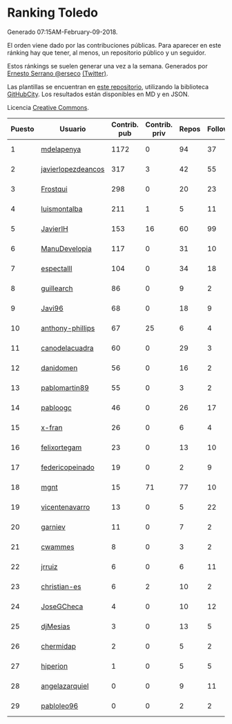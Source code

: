 # Ranking Toledo

Generado 07:15AM-February-09-2018.

El orden viene dado por las contribuciones públicas. Para aparecer en este ránking hay que tener, al menos, un repositorio público y un seguidor.

Estos ránkings se suelen generar una vez a la semana. Generados por [Ernesto Serrano @erseco](https://github.com/erseco/) [(Twitter)](https://twitter.com/erseco).

Las plantillas se encuentran en [este repositorio](https://github.com/iblancasa/GH-Spanish-Ranking), utilizando la biblioteca [GitHubCity](https://github.com/iblancasa/GitHubCity). Los resultados están disponibles en MD y en JSON.

Licencia [Creative Commons](https://creativecommons.org/licenses/by/4.0/).

| Puesto   |  Usuario  | Contrib. pub | Contrib. priv |Repos| Followers | Desde |  Avatar  |
|----------|-----------|--------------|---------------|-----|-----------|-------|----------|
|1|[mdelapenya](https://github.com/mdelapenya)|1172|0|94|37|2011-08-01|![mdelapenya](https://avatars3.githubusercontent.com/u/951580)|
|2|[javierlopezdeancos](https://github.com/javierlopezdeancos)|317|3|42|55|2011-11-17|![javierlopezdeancos](https://avatars2.githubusercontent.com/u/1202463)|
|3|[Frostqui](https://github.com/Frostqui)|298|0|20|23|2014-12-06|![Frostqui](https://avatars2.githubusercontent.com/u/10099165)|
|4|[luismontalba](https://github.com/luismontalba)|211|1|5|11|2013-11-13|![luismontalba](https://avatars3.githubusercontent.com/u/5930419)|
|5|[JavierIH](https://github.com/JavierIH)|153|16|60|99|2013-08-03|![JavierIH](https://avatars2.githubusercontent.com/u/5154251)|
|6|[ManuDevelopia](https://github.com/ManuDevelopia)|117|0|31|10|2008-12-28|![ManuDevelopia](https://avatars3.githubusercontent.com/u/43015)|
|7|[espectalll](https://github.com/espectalll)|104|0|34|18|2012-09-30|![espectalll](https://avatars1.githubusercontent.com/u/2456419)|
|8|[guillearch](https://github.com/guillearch)|86|0|9|2|2017-03-28|![guillearch](https://avatars2.githubusercontent.com/u/26745787)|
|9|[Javi96](https://github.com/Javi96)|68|0|18|9|2016-05-01|![Javi96](https://avatars2.githubusercontent.com/u/18982140)|
|10|[anthony-phillips](https://github.com/anthony-phillips)|67|25|6|4|2015-09-04|![anthony-phillips](https://avatars2.githubusercontent.com/u/14120390)|
|11|[canodelacuadra](https://github.com/canodelacuadra)|60|0|29|3|2013-07-14|![canodelacuadra](https://avatars2.githubusercontent.com/u/5006582)|
|12|[danidomen](https://github.com/danidomen)|56|0|16|2|2013-11-21|![danidomen](https://avatars2.githubusercontent.com/u/5998908)|
|13|[pablomartin89](https://github.com/pablomartin89)|55|0|3|2|2015-12-30|![pablomartin89](https://avatars1.githubusercontent.com/u/16488733)|
|14|[pabloogc](https://github.com/pabloogc)|46|0|26|17|2011-10-16|![pabloogc](https://avatars1.githubusercontent.com/u/1131305)|
|15|[x-fran](https://github.com/x-fran)|26|0|6|4|2013-01-04|![x-fran](https://avatars2.githubusercontent.com/u/3188361)|
|16|[felixortegam](https://github.com/felixortegam)|23|0|13|10|2013-06-14|![felixortegam](https://avatars1.githubusercontent.com/u/4701534)|
|17|[federicopeinado](https://github.com/federicopeinado)|19|0|2|9|2013-11-13|![federicopeinado](https://avatars0.githubusercontent.com/u/5931002)|
|18|[mgnt](https://github.com/mgnt)|15|71|77|10|2013-03-13|![mgnt](https://avatars2.githubusercontent.com/u/3850065)|
|19|[vicentenavarro](https://github.com/vicentenavarro)|13|0|5|22|2017-02-13|![vicentenavarro](https://avatars2.githubusercontent.com/u/25737591)|
|20|[garniev](https://github.com/garniev)|11|0|7|2|2014-12-09|![garniev](https://avatars1.githubusercontent.com/u/10130200)|
|21|[cwammes](https://github.com/cwammes)|8|0|3|2|2014-03-18|![cwammes](https://avatars0.githubusercontent.com/u/6991783)|
|22|[jrruiz](https://github.com/jrruiz)|6|0|6|11|2013-12-02|![jrruiz](https://avatars3.githubusercontent.com/u/6089334)|
|23|[christian-es](https://github.com/christian-es)|6|2|10|2|2014-07-12|![christian-es](https://avatars2.githubusercontent.com/u/8144580)|
|24|[JoseGCheca](https://github.com/JoseGCheca)|4|0|10|12|2014-02-05|![JoseGCheca](https://avatars1.githubusercontent.com/u/6599858)|
|25|[djMesias](https://github.com/djMesias)|3|0|13|5|2011-09-17|![djMesias](https://avatars1.githubusercontent.com/u/1057831)|
|26|[chermidap](https://github.com/chermidap)|2|0|5|2|2015-11-26|![chermidap](https://avatars0.githubusercontent.com/u/16034887)|
|27|[hiperion](https://github.com/hiperion)|1|0|5|5|2010-08-10|![hiperion](https://avatars1.githubusercontent.com/u/360124)|
|28|[angelazarquiel](https://github.com/angelazarquiel)|0|0|9|11|2013-10-07|![angelazarquiel](https://avatars0.githubusercontent.com/u/5631864)|
|29|[pabloleo96](https://github.com/pabloleo96)|0|0|2|2|2016-03-07|![pabloleo96](https://avatars0.githubusercontent.com/u/17706718)|
